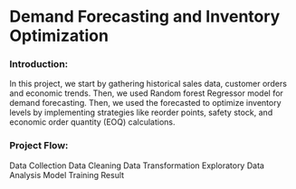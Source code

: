 # Demand Forecasting and Inventory Optimization

### Introduction:
In this project, we start by gathering historical sales data, customer orders and economic trends. Then, we used Random forest Regressor model for demand forecasting. Then, we used the forecasted to optimize inventory levels by implementing strategies like reorder points, safety stock, and economic order quantity (EOQ) calculations.

### Project Flow:
Data Collection
Data Cleaning
Data Transformation
Exploratory Data Analysis
Model Training
Result
